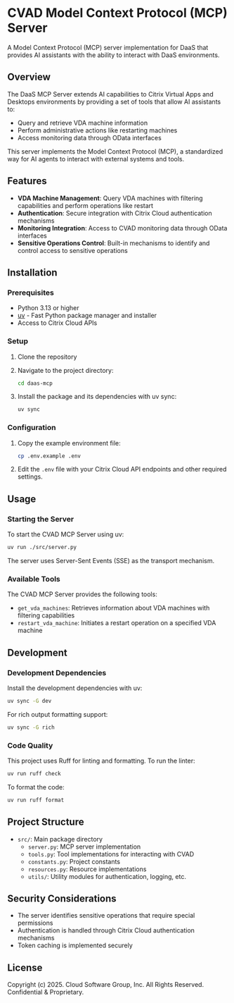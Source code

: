 # CVAD Model Context Protocol (MCP) Server

A Model Context Protocol (MCP) server implementation for DaaS that provides AI assistants with the ability to interact with DaaS environments.

## Overview

The DaaS MCP Server extends AI capabilities to Citrix Virtual Apps and Desktops environments by providing a set of tools that allow AI assistants to:

- Query and retrieve VDA machine information
- Perform administrative actions like restarting machines
- Access monitoring data through OData interfaces

This server implements the Model Context Protocol (MCP), a standardized way for AI agents to interact with external systems and tools.

## Features

- **VDA Machine Management**: Query VDA machines with filtering capabilities and perform operations like restart
- **Authentication**: Secure integration with Citrix Cloud authentication mechanisms
- **Monitoring Integration**: Access to CVAD monitoring data through OData interfaces
- **Sensitive Operations Control**: Built-in mechanisms to identify and control access to sensitive operations

## Installation

### Prerequisites

- Python 3.13 or higher
- [uv](https://github.com/astral-sh/uv) - Fast Python package manager and installer
- Access to Citrix Cloud APIs

### Setup

1. Clone the repository
2. Navigate to the project directory:

   ```bash
   cd daas-mcp
   ```

3. Install the package and its dependencies with uv sync:

   ```bash
   uv sync
   ```

### Configuration

1. Copy the example environment file:

   ```bash
   cp .env.example .env
   ```

2. Edit the `.env` file with your Citrix Cloud API endpoints and other required settings.

## Usage

### Starting the Server

To start the CVAD MCP Server using uv:

```bash
uv run ./src/server.py
```

The server uses Server-Sent Events (SSE) as the transport mechanism.

### Available Tools

The CVAD MCP Server provides the following tools:

- `get_vda_machines`: Retrieves information about VDA machines with filtering capabilities
- `restart_vda_machine`: Initiates a restart operation on a specified VDA machine

## Development

### Development Dependencies

Install the development dependencies with uv:

```bash
uv sync -G dev
```

For rich output formatting support:

```bash
uv sync -G rich
```

### Code Quality

This project uses Ruff for linting and formatting. To run the linter:

```bash
uv run ruff check
```

To format the code:

```bash
uv run ruff format
```

## Project Structure

- `src/`: Main package directory
  - `server.py`: MCP server implementation
  - `tools.py`: Tool implementations for interacting with CVAD
  - `constants.py`: Project constants
  - `resources.py`: Resource implementations
  - `utils/`: Utility modules for authentication, logging, etc.

## Security Considerations

- The server identifies sensitive operations that require special permissions
- Authentication is handled through Citrix Cloud authentication mechanisms
- Token caching is implemented securely

## License

Copyright (c) 2025. Cloud Software Group, Inc. All Rights Reserved. Confidential & Proprietary.
